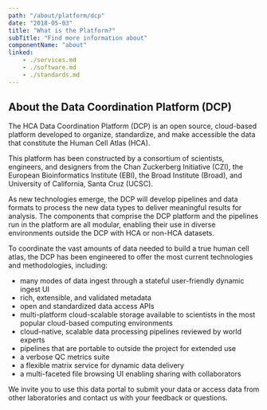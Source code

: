 ```yaml
---
path: "/about/platform/dcp"
date: "2018-05-03"
title: "What is the Platform?"
subTitle: "Find more information about"
componentName: "about"
linked:
    - ./services.md
    - ./software.md
    - ./standards.md
---
```


## About the Data Coordination Platform (DCP)

The HCA Data Coordination Platform (DCP) is an open source, cloud-based platform developed to organize, standardize, and make accessible the data that constitute the Human Cell Atlas (HCA).

This platform has been constructed by a consortium of scientists, engineers, and designers from the Chan Zuckerberg Initiative (CZI), the European Bioinformatics Institute (EBI), the Broad Institute (Broad), and University of California, Santa Cruz (UCSC). 

As new technologies emerge, the DCP will develop pipelines and data formats to process the new data types to deliver meaningful results for analysis. The components that comprise the DCP platform and the  pipelines run in the platform are all modular, enabling their use in diverse environments outside the DCP with HCA or non-HCA datasets.

To coordinate the vast amounts of data needed to build a true human cell atlas, the DCP has been engineered to offer the most current technologies and methodologies, including:

* many modes of data ingest through a stateful user-friendly dynamic ingest UI
* rich, extensible, and validated metadata
* open and standardized data access APIs
* multi-platform cloud-scalable storage available to scientists in the most popular cloud-based computing environments
* cloud-native, scalable data processing pipelines reviewed by world experts
* pipelines that are portable to outside the project for extended use
* a verbose QC metrics suite
* a flexible matrix service for dynamic data delivery
* a multi-faceted file browsing UI enabling sharing with collaborators

We invite you to use this data portal to submit your data or access data from other laboratories and contact us with your feedback or questions.
